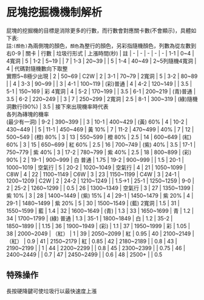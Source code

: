 # 屁塊挖掘機機制解析
屁塊的挖掘機的目標是消除更多的行數，而行數會對應關卡數(不會顯示)，具體如下表:<br>
註:`(顏色)`為兩側塊的顏色，`顏色`為整行的顏色，另彩指隨機顏色，列數為從左數到右0-9
| 關卡 | 行數 | 垃圾行形式 | 上漲時間(秒) | 註
| - | - | - | - | -
| 1-1 | 0~4 | 4寬洞 | 5
| 1-2 | 5~19 | | 7
| 1-3 | 20~39 | | 5
| 1-4 | 40~49 | 2~5列隨機4寬洞 | 4 | 代碼對隨機數向下取整<br>實際5~8極少出現
| 2 | 50~69 | C2W | 2
| 3-1 | 70~79 | 2寬洞 | 5
| 3-2 | 80~89 | | 4
| 3-3 | 90~99 | | 3 
| 4-1 | 100~119 | (彩)普通 | 4
| 4-2 | 120~149 | | 3.5
| 5-1 | 150~169 | 彩 4寬洞 | 4
| 5-2 | 170~199 | | 3.5 
| 6-1 | 200~219 | (青)普通 | 3.5
| 6-2 | 220~249 | | 3
| 7 | 250~299 | 2寬洞 | 2.5
| 8-1 | 300~319 | (綠)隨機洞數行(90%) | 3.5 | 接下來出現機率時代表<br>各列為磚塊的機率<br>(最少有一洞)
| 9-2 | 390~399 | | 3
| 10-1 | 400~429 | (黃) 60% | 4
| 10-2 | 430~449 | | 5
| 11-1 | 450~469 | 黃 10% | 7
| 11-2 | 470~499 | 40% | 7
| 12 | 500~549 | (橙) 80% | 3
| 13 | 550~599 | 橙 80% | 2.5
| 14 | 600~649 | (紅) 60% | 3
| 15 | 650~699 | 紅 60% | 2.5
| 16 | 700~749 | (紫) 40% | 3.5
| 17-1 | 750~779 | 紫 40% | 3
| 17-2 | 780~799 | 紫 40% | 2.5
| 18 | 800~899 | (彩) 90% | 2
| 19-1 | 900~999 | 白 普通 | 1.75
| 19-2 | 900~999 | | 1.5
| 20-1 | 1000~1019 | 空氣行 | 5
| 20-2 | 1020~1049 | 空氣行 | 4
| 21 | 1050~1099 | C8W | 4
| 22 | 1100~1149 | C6W | 3
| 23 | 1150~1199 | C4W | 3
| 24-1 | 1200~1209 | C2W | 2
| 24-2 | 1210~1249 | | 1.5->1
| 25-1 | 1250~1259 | 9-0 | 2
| 25-2 | 1260~1299 | | 0.5
| 26 | 1300~1349 | 空氣行 | 3
| 27 | 1350~1399 | 紫 10% | 3
| 28 | 1400~1449 | (紫) 15% | 4
| 29-1 | 1450~1479 | 紫 20% | 4
| 29-1 | 1480~1499 | 紫 20% | 5
| 30 | 1500~1549 | (藍) 2寬洞 | 1.5 
| 31 | 1550~1599 | 藍 | 1.4
| 32 | 1600~1649 | (青) | 1.3
| 33 | 1650~1699 | 青 | 1.2
| 34 | 1700~1799 | (綠) 普通 | 1.3
| 35-1 | 1800~1849 | 白 | 1.2
| 35-2 | 1850~1899 | | 1.15
| 36 | 1900~1949 | (彩) | 1.1
| 37 | 1950~1999 | 彩 | 1.05
| 38 | 2000~2049 | （紅） | 1
| 39 | 2050~2099 | 紅 | 0.95
| 40 | 2100~2149 | （紅） | 0.9
| 41 | 2150~2179 | 紅 | 0.85
| 42 | 2180~2189 | | 0.8
| 43 | 2190~2199 | | 1
| 44 | 2200~2299 | | 0.8
| 45 | 2300~2399 | | 0.75
| 46 | 2400~2449 | | 0.7
| 47 | 2450~2499 | | 0.6
| 48 | 2500+ | | 0.5

## 特殊操作
長按硬降鍵可使垃圾行以最快速度上漲
